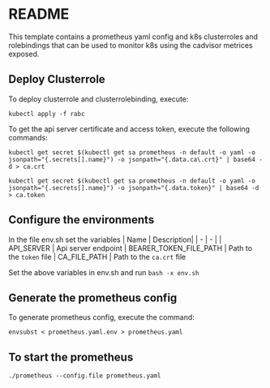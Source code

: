 # README

This template contains a prometheus yaml config and k8s clusterroles and rolebindings that can be used to monitor k8s using the cadvisor metrices exposed.

## Deploy Clusterrole

To deploy clusterrole and clusterrolebinding, execute:
```
kubectl apply -f rabc
```

To get the api server certificate and access token, execute the following commands:
```
kubectl get secret $(kubectl get sa prometheus -n default -o yaml -o jsonpath="{.secrets[].name}") -o jsonpath="{.data.ca\.crt}" | base64 -d > ca.crt

kubectl get secret $(kubectl get sa prometheus -n default -o yaml -o jsonpath="{.secrets[].name}") -o jsonpath="{.data.token}" | base64 -d > ca.token
```

## Configure the environments

In the file env.sh set the variables
| Name | Description|
| - | - |
| API_SERVER | Api server endpoint
| BEARER_TOKEN_FILE_PATH | Path to the `token` file 
| CA_FILE_PATH | Path to the `ca.crt` file

Set the above variables in env.sh and run `bash -x env.sh`

## Generate the prometheus config

To generate prometheus config, execute the command:
```
envsubst < prometheus.yaml.env > prometheus.yaml
```

## To start the prometheus

```
./prometheus --config.file prometheus.yaml
```